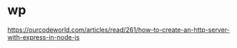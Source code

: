 # wp

https://ourcodeworld.com/articles/read/261/how-to-create-an-http-server-with-express-in-node-js
